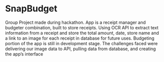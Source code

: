 # SnapBudget
Group Project made during hackathon. App is a receipt manager and budgeter combination, built to store receipts. Using OCR API to extract text information from a receipt and store the total amount, date, store name and a link to an image for each receipt in database for future uses. Budgeting portion of the app is still in development stage. The challenges faced were delivering our image data to API, pulling data from database, and creating the app’s interface
